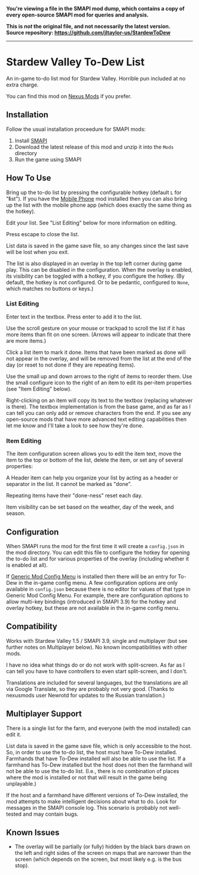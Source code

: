 **You're viewing a file in the SMAPI mod dump, which contains a copy of every open-source SMAPI mod
for queries and analysis.**

**This is _not_ the original file, and not necessarily the latest version.**  
**Source repository: https://github.com/jltaylor-us/StardewToDew**

----

# Stardew Valley To-Dew List

An in-game to-do list mod for Stardew Valley.  Horrible pun included at no extra charge.

You can find this mod on [Nexus Mods](https://www.nexusmods.com/stardewvalley/mods/7409)
if you prefer.


## Installation

Follow the usual installation proceedure for SMAPI mods:
1. Install [SMAPI](https://smapi.io)
2. Download the latest release of this mod and unzip it into the `Mods` directory
3. Run the game using SMAPI


## How To Use

Bring up the to-do list by pressing the configurable hotkey (default `L`
for "**l**ist").  If you have the [Mobile Phone﻿](https://www.nexusmods.com/stardewvalley/mods/6523)
mod installed then you can also bring up the list with the mobile phone app
(which does exactly the same thing as the hotkey).


Edit your list.  See "List Editing" below for more information on editing.

Press escape to close the list.

List data is saved in the game save file, so any changes since the last
save will be lost when you exit.

The list is also displayed in an overlay in the top left corner during game
play.  This can be disabled in the configuration.  When the overlay is enabled,
its visibility can be toggled with a hotkey, if you configure the hotkey.
(By default, the hotkey is not configured.  Or to be pedantic, configured
to `None`, which matches no buttons or keys.)

### List Editing

Enter text in the textbox.  Press enter to add it to the list.

Use the scroll gesture on your mouse or trackpad to scroll the list if it
has more items than fit on one screen.  (Arrows will appear to indicate
that there are more items.)

Click a list item to mark it done.  Items that have been marked as done
will not appear in the overlay, and will be removed from the list at
the end of the day (or reset to not done if they are repeating items).

Use the small up and down arrows to the right of items to reorder them.
Use the small configure icon to the right of an item to edit its per-item
properties (see "Item Editing" below).

Right-clicking on an item will copy its text to the textbox (replacing
whatever is there).  The textbox implementation is from the base game,
and as far as I can tell you can only add or remove characters from the
end.  If you see any open-source mods that have more advanced text editing
capabilities then let me know and I'll take a look to see how they're done.

### Item Editing

The item configuration screen allows you to edit the item text, move the
item to the top or bottom of the list, delete the item, or set any of several
properties:

A Header item can help you organize your list by acting as a header or separator
in the list.  It cannot be marked as "done".

Repeating items have their "done-ness" reset each day.

Item visibility can be set based on the weather, day of the week, and season.

## Configuration

When SMAPI runs the mod for the first time it will create a `config.json`
in the mod directory.  You can edit this file to configure the hotkey for
opening the to-do list and for various properties of the overlay (including
whether it is enabled at all).

If [Generic Mod Config Menu](https://www.nexusmods.com/stardewvalley/mods/5098)
is installed then there will be an entry for To-Dew in the in-game config
menu.  A few configuration options are only available in `config.json` because
there is no editor for values of that type in Generic Mod Config Menu.  For
example, there are configuration options to allow multi-key bindings
(introduced in SMAPI 3.9) for the hotkey and overlay hotkey, but these are
not available in the in-game config menu.


## Compatibility

Works with Stardew Valley 1.5 / SMAPI 3.9, single and multiplayer (but see
further notes on Multiplayer below).  No known incompatibilities with
other mods.

I have no idea what things do or do not work with split-screen.  As
far as I can tell you have to have controllers to even start split-screen,
and I don't.

Translations are included for several languages, but the translations are
all via Google Translate, so they are probably not very good.  (Thanks to
nexusmods user Newrotd for updates to the Russian translation.)

## Multiplayer Support

There is a single list for the farm, and everyone (with the mod
installed) can edit it.

List data is saved in the game save file, which is only accessible to the
host.  So, in order to use the to-do list, the host must have To-Dew
installed.  Farmhands that have To-Dew installed will also be able to use
the list.  If a farmhand has To-Dew installed but the host does not then
the farmhand will not be able to use the to-do list.  (I.e., there is no
combination of places where the mod is installed or not that will result
in the game being unplayable.)

If the host and a farmhand have different versions of To-Dew installed,
the mod attempts to make intelligent decisions about what to do.  Look for
messages in the SMAPI console log.  This scenario is probably not
well-tested and may contain bugs.

## Known Issues

* The overlay will be partially (or fully) hidden by the black bars drawn
  on the left and right sides of the screen on maps that are narrower than
  the screen (which depends on the screen, but most likely e.g. is the bus
  stop).